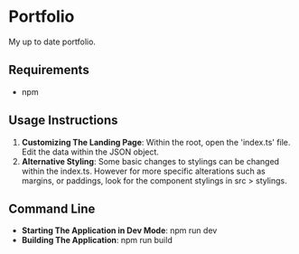 # Portfolio

My up to date portfolio.

## Requirements

- npm

## Usage Instructions

1. **Customizing The Landing Page**: Within the root, open the 'index.ts' file. Edit the data within the JSON object.
2. **Alternative Styling**: Some basic changes to stylings can be changed within the index.ts. However for more specific alterations such as margins, or paddings, look for the component stylings in src > stylings.

## Command Line

- **Starting The Application in Dev Mode**: npm run dev
- **Building The Application**: npm run build
